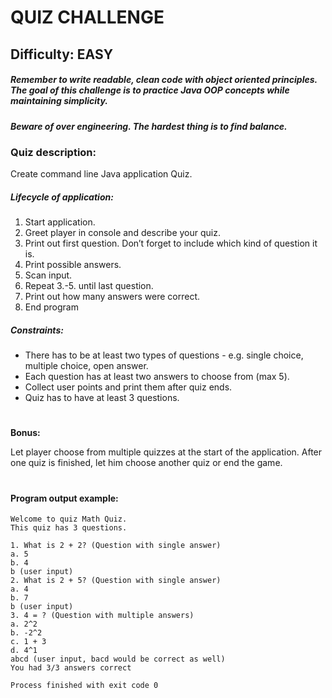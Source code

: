 # QUIZ CHALLENGE
## Difficulty: EASY
##### Remember to write readable, clean code with object oriented principles. The goal of this challenge is to practice Java OOP concepts while maintaining simplicity.
##### Beware of over engineering. The hardest thing is to find balance.

### Quiz description:
Create command line Java application Quiz.

##### Lifecycle of application:
1. Start application.
2. Greet player in console and describe your quiz.
3. Print out first question. Don’t forget to include which kind of question it is.
4. Print possible answers.
5. Scan input.
6. Repeat 3.-5. until last question.
7. Print out how many answers were correct.
8. End program

##### Constraints:
- There has to be at least two types of questions - e.g. single choice, multiple choice, open answer.
- Each question has at least two answers to choose from (max 5).
- Collect user points and print them after quiz ends.
- Quiz has to have at least 3 questions.

#
**Bonus:**

Let player choose from multiple quizzes at the start of the application. After one quiz is finished, let him choose another quiz or end the game.

#

#### Program output example:
````
Welcome to quiz Math Quiz.
This quiz has 3 questions.

1. What is 2 + 2? (Question with single answer)
a. 5
b. 4
b (user input)
2. What is 2 + 5? (Question with single answer)
a. 4
b. 7
b (user input)
3. 4 = ? (Question with multiple answers)
a. 2^2
b. -2^2
c. 1 + 3
d. 4^1
abcd (user input, bacd would be correct as well)
You had 3/3 answers correct

Process finished with exit code 0
````


